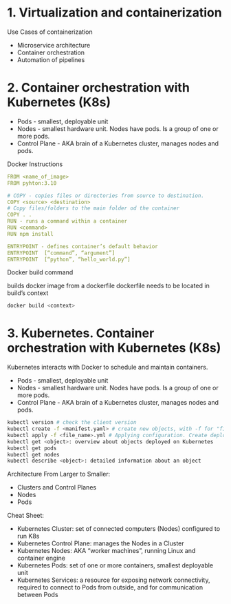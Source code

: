 # 1. Virtualization and containerization

Use Cases of containerization

-   Microservice architecture
-   Container orchestration
-   Automation of pipelines

# 2. Container orchestration with Kubernetes (K8s)

-   Pods - smallest, deployable unit
-   Nodes - smallest hardware unit. Nodes have pods. Is a group of one or more pods.
-   Control Plane - AKA brain of a Kubernetes cluster, manages nodes and pods.

Docker Instructions

```yaml
FROM <name_of_image>
FROM pyhton:3.10

# COPY - copies files or directories from source to destination.
COPY <source> <destination>
# Copy files/folders to the main folder od the container
COPY . .
RUN - runs a command within a container
RUN <command>
RUN npm install

ENTRYPOINT - defines container’s default behavior
ENTRYPOINT  [“command”, “argument”]
ENTRYPOINT  [“python”, “hello_world.py”]
```

Docker build command

builds docker image from a dockerfile
dockerfile needs to be located in build’s context

```bash
docker build <context>
```

# 3. Kubernetes. Container orchestration with Kubernetes (K8s)
Kubernetes interacts with Docker to schedule and maintain containers.

-   Pods - smallest, deployable unit
-   Nodes - smallest hardware unit. Nodes have pods. Is a group of one or more pods.
-   Control Plane - AKA brain of a Kubernetes cluster, manages nodes and pods.

```bash
kubectl version # check the client version
kubectl create -f <manifest.yaml> # create new objects, with -f for "filename"
kubectl apply -f <file_name>.yml # Applying configuration. Create deployment if it doesn't exist, update it if it does.
kubectl get <object>: overview about objects deployed on Kubernetes
kubectl get pods
kubectl get nodes
kubectl describe <object>: detailed information about an object
```

Architecture
From Larger to Smaller:

-   Clusters and Control Planes
-   Nodes
-   Pods

Cheat Sheet:

-   Kubernetes Cluster: set of connected computers (Nodes) configured to run K8s
-   Kubernetes Control Plane: manages the Nodes in a Cluster
-   Kubernetes Nodes: AKA “worker machines”, running Linux and container engine
-   Kubernetes Pods: set of one or more containers, smallest deployable unit
-   Kubernetes Services: a resource for exposing network connectivity, required to connect to Pods from outside, and for communication between Pods
